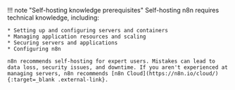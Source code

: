 !!! note "Self-hosting knowledge prerequisites"
    Self-hosting n8n requires technical knowledge, including:

    * Setting up and configuring servers and containers
    * Managing application resources and scaling
    * Securing servers and applications
    * Configuring n8n
  
    n8n recommends self-hosting for expert users. Mistakes can lead to data loss, security issues, and downtime. If you aren't experienced at managing servers, n8n recommends [n8n Cloud](https://n8n.io/cloud/){:target=_blank .external-link}.
